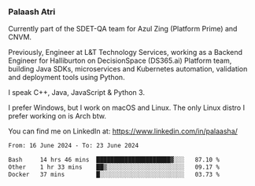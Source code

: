 ### Palaash Atri

Currently part of the SDET-QA team for Azul Zing (Platform Prime) and CNVM. 

Previously, Engineer at L&T Technology Services, working as a Backend Engineer for Halliburton on DecisionSpace (DS365.ai) Platform team, building Java SDKs, microservices and Kubernetes automation, validation and deployment tools using Python.

I speak C++, Java, JavaScript & Python 3.

I prefer Windows, but I work on macOS and Linux. The only Linux distro I prefer working on is Arch btw.

You can find me on LinkedIn at: https://www.linkedin.com/in/palaasha/

<!--START_SECTION:waka-->

```txt
From: 16 June 2024 - To: 23 June 2024

Bash     14 hrs 46 mins  █████████████████████▓░░░   87.10 %
Other    1 hr 33 mins    ██▒░░░░░░░░░░░░░░░░░░░░░░   09.17 %
Docker   37 mins         █░░░░░░░░░░░░░░░░░░░░░░░░   03.73 %
```

<!--END_SECTION:waka-->
